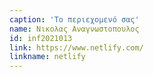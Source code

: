 ```yaml
---
caption: 'Το περιεχομενό σας'
name: Νικολας Αναγνωστοπουλος 
id: inf2021013
link: https://www.netlify.com/
linkname: netlify
---
```

